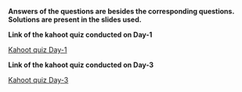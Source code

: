 <b>Answers of the questions are besides the corresponding questions. Solutions are present in the slides used.</b>

<b>Link of the kahoot quiz conducted on Day-1</b>

[Kahoot quiz Day-1](https://create.kahoot.it/share/pcb-design-day-1-trivia/938a9c1f-8a66-416f-bf42-ae21f0b96c3b)

<b>Link of the kahoot quiz conducted on Day-3</b>

[Kahoot quiz Day-3](https://create.kahoot.it/share/final-day-3-quiz/bcec82ef-ea80-435b-9286-177eec673cb8)
